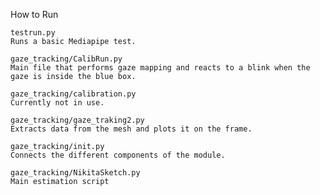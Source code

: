 How to Run

    testrun.py
    Runs a basic Mediapipe test.

    gaze_tracking/CalibRun.py
    Main file that performs gaze mapping and reacts to a blink when the gaze is inside the blue box.

    gaze_tracking/calibration.py
    Currently not in use.

    gaze_tracking/gaze_traking2.py
    Extracts data from the mesh and plots it on the frame.

    gaze_tracking/init.py
    Connects the different components of the module.

    gaze_tracking/NikitaSketch.py
    Main estimation script
